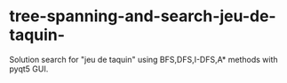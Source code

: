 # tree-spanning-and-search-jeu-de-taquin-
Solution search for "jeu de taquin" using BFS,DFS,I-DFS,A* methods with pyqt5 GUI.
